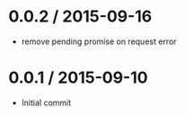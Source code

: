 
0.0.2 / 2015-09-16
==================

  * remove pending promise on request error

0.0.1 / 2015-09-10
==================

  * Initial commit
